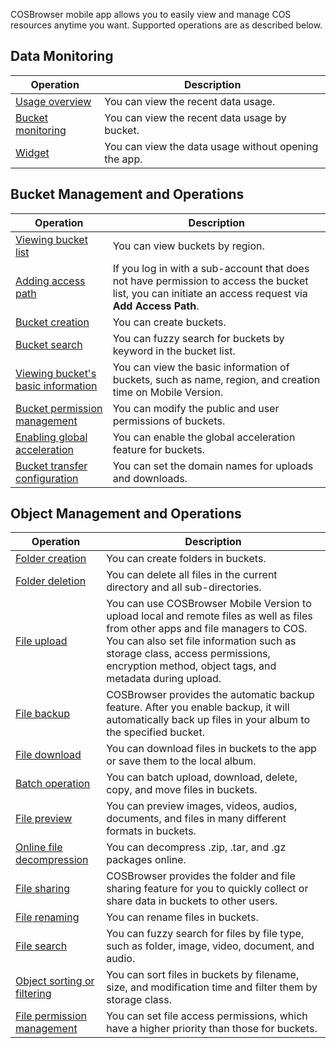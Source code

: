 COSBrowser mobile app allows you to easily view and manage COS resources anytime you want. Supported operations are as described below.


## Data Monitoring

| Operation | Description |
| ------------------------------------------------------------ | ------------------------------------------------------------ |
| [Usage overview](https://intl.cloud.tencent.com/document/product/436/46382#UsageOverview) | You can view the recent data usage.                                   |             
| [Bucket monitoring](https://intl.cloud.tencent.com/document/product/436/46382#BucketMonitoring) | You can view the recent data usage by bucket.                                   |
| [Widget](https://intl.cloud.tencent.com/document/product/436/46382#TheWidget) | You can view the data usage without opening the app.   |

## Bucket Management and Operations

| Operation | Description |
|---------------------------------------- | ---------------------------------- |
| [Viewing bucket list](https://intl.cloud.tencent.com/document/product/436/46380#ViewTheBucketList) | You can view buckets by region.                                         |
| [Adding access path](https://intl.cloud.tencent.com/document/product/436/46380#AddAccessPath) | If you log in with a sub-account that does not have permission to access the bucket list, you can initiate an access request via **Add Access Path**.                                             |
| [Bucket creation](https://intl.cloud.tencent.com/document/product/436/46380#CreateBucket) | You can create buckets.                                           |
| [Bucket search](https://intl.cloud.tencent.com/document/product/436/46380#SearchBucket) | You can fuzzy search for buckets by keyword in the bucket list.                                   |
| [Viewing bucket's basic information](https://intl.cloud.tencent.com/document/product/436/46380#ViewBucketBasicInfor) | You can view the basic information of buckets, such as name, region, and creation time on Mobile Version.                               |
| [Bucket permission management](https://intl.cloud.tencent.com/document/product/436/46380#BucketPrivilegeManagement) | You can modify the public and user permissions of buckets.                                   |
| [Enabling global acceleration](https://intl.cloud.tencent.com/document/product/436/46380#OpenGlobalAcceleration) | You can enable the global acceleration feature for buckets.           |
| [Bucket transfer configuration](https://intl.cloud.tencent.com/document/product/436/46380#BucketTransportConfig) | You can set the domain names for uploads and downloads.  


## Object Management and Operations

| Operation | Description |
| ------------------------------------------------------------ | ------------------------------------------------------------ |
| [Folder creation](https://intl.cloud.tencent.com/document/product/436/46381#CreateFolder) | You can create folders in buckets.                                          |
| [Folder deletion](https://intl.cloud.tencent.com/document/product/436/46381#DeleteFolder) | You can delete all files in the current directory and all sub-directories.                                          |
| [File upload](https://intl.cloud.tencent.com/document/product/436/46381#UploadFile) | You can use COSBrowser Mobile Version to upload local and remote files as well as files from other apps and file managers to COS. You can also set file information such as storage class, access permissions, encryption method, object tags, and metadata during upload.                                         |
| [File backup](https://intl.cloud.tencent.com/document/product/436/46381#BackupFile) | COSBrowser provides the automatic backup feature. After you enable backup, it will automatically back up files in your album to the specified bucket.                                   |
| [File download](https://intl.cloud.tencent.com/document/product/436/46381#DownloadFile) | You can download files in buckets to the app or save them to the local album.           |
| [Batch operation](https://intl.cloud.tencent.com/document/product/436/46381#BatchOperation) | You can batch upload, download, delete, copy, and move files in buckets.                       |
| [File preview](https://intl.cloud.tencent.com/document/product/436/46381#FilePreview) |  You can preview images, videos, audios, documents, and files in many different formats in buckets.                               |
| [Online file decompression](https://intl.cloud.tencent.com/document/product/436/46381#UnzipFiles) | You can decompress .zip, .tar, and .gz packages online.                                    |
| [File sharing](https://intl.cloud.tencent.com/document/product/436/46381#ShareFiles) | COSBrowser provides the folder and file sharing feature for you to quickly collect or share data in buckets to other users.                             |
| [File renaming](https://intl.cloud.tencent.com/document/product/436/46381#RenameFile) | You can rename files in buckets.            |
| [File search](https://intl.cloud.tencent.com/document/product/436/46381#SearchFile) |   You can fuzzy search for files by file type, such as folder, image, video, document, and audio.  |
| [Object sorting or filtering](https://intl.cloud.tencent.com/document/product/436/46381#SortOrFilterObjects) | You can sort files in buckets by filename, size, and modification time and filter them by storage class.                |
| [File permission management](https://intl.cloud.tencent.com/document/product/436/46381#ManageFilePermissions) | You can set file access permissions, which have a higher priority than those for buckets.                                          |
